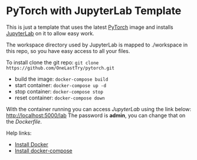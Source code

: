 # PyTorch with JupyterLab Template

This is just a template that uses the latest [PyTorch](https://pytorch.org) image and installs [JupyterLab](https://jupyterlab.readthedocs.io/en/latest/) on it to allow easy work.

The workspace directory used by JupyterLab is mapped to ./workspace in this repo, so you have easy access to all your files.

To install clone the git repo: `git clone https://github.com/OneLastTry/pytorch.git`

- build the image: `docker-compose build`
- start container: `docker-compose up -d`
- stop container: `docker-compose stop`
- reset container: `docker-compose down`

With the container running you can access _JupyterLab_ using the link below:
[http://localhost:5000/lab](http://localhost:5000/lab)
The password is **admin**, you can change that on the _Dockerfile_.

Help links:
- [Install Docker](https://docs.docker.com/get-docker/)
- [Install docker-compose](https://docs.docker.com/compose/install/)
